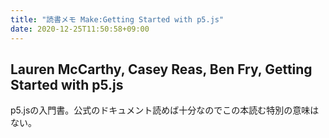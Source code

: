 ```yaml
---
title: "読書メモ Make:Getting Started with p5.js"
date: 2020-12-25T11:50:58+09:00
---
```


##  Lauren McCarthy, Casey Reas, Ben Fry, Getting Started with p5.js

p5.jsの入門書。公式のドキュメント読めば十分なのでこの本読む特別の意味はない。
